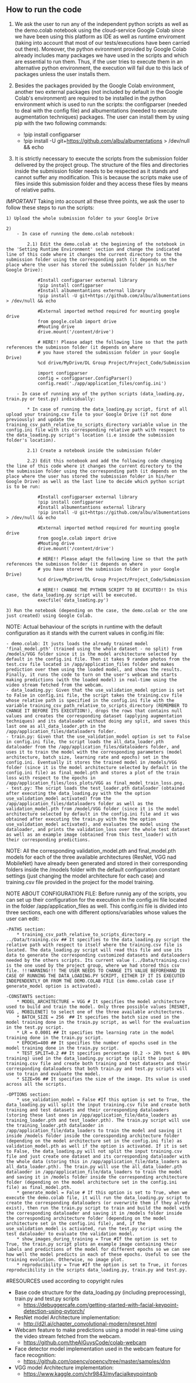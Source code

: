 ## How to run the code
1. We ask the user to run any of the independent python scripts as well as the demo.colab notebook using the cloud-service Google Colab since we have been using this platform as IDE as well as runtime enviroment (taking into account that most of our tests/executions have been carried out there). Moreover, the python evironment provided by Google Colab already includes many packages we have used in the scripts and which are essential to run them. Thus, if the user tries to execute them in an alternative python environment, the execution will fail due to this lack of packages unless the user installs them. 

2. Besides the packages provided by the Google Colab environment, another two external packages (not included by default in the Google Colab's environment) are required to be installed in the python environment which is used to run the scripts: the configparser (needed to deal with the config file) and albumentations (needed to execute augmentation techniques) packages. The user can install them by using pip with the two following commands:
    - !pip install configparser
    - !pip install -U git+https://github.com/albu/albumentations > /dev/null && echo

3. It is strictly necessary to execute the scripts from the submission folder delivered by the project group. The structure of the files and directories inside the submission folder needs to be respected as it stands and cannot suffer any modification. This is because the scripts make use of files inside this submission folder and they access these files by means of relative paths.

*IMPORTANT* Taking into account all these three points, we ask the user to follow these steps to run the scripts:

    1) Upload the whole submission folder to your Google Drive
    
    2)
        - In case of running the demo.colab notebook:
        
            2.1) Edit the demo.colab at the beginning of the notebook in the 'Setting Runtime Environment' section and change the indicated line of this code where it changes the current directory to the the submission folder using the corresponding path (it depends on the place where the user has stored the submission folder in his/her Google Drive):
            
                #Install configparser external library
                !pip install configparser 
                #Install albumentantions external library
                !pip install -U git+https://github.com/albu/albumentations > /dev/null && echo 
                
                #External imported method required for mounting google drive
                from google.colab import drive 
                #Mouting drive
                drive.mount('/content/drive') 
                
                # HERE!! Please adapt the following line so that the path references the submisson folder (it depends on where
                # you have stored the submission folder in your Google Drive)
                %cd drive/MyDrive/DL Group Project/Project_Code/Submission
                
                import configparser
                config = configparser.ConfigParser()
                config.read('./app/application_files/config.ini')
                
        - In case of running any of the python scripts (data_loading.py, train.py or test.py) individually:
        
            * In case of running the data_loading.py script, first of all upload your training.csv file to your Google Drive (if not done previously) and update the training_csv_path_relative_to_scripts_directory variable value in the config.ini file with its corresponding relative path with respect to the data_loading.py script's location (i.e inside the submission folder's location).
            
            2.1) Create a notebook inside the submission folder
            
            2.2) Edit this notebook and add the following code changing the line of this code where it changes the current directory to the the submission folder using the corresponding path (it depends on the place where the user has stored the submission folder in his/her Google Drive) as well as the last line to decide which python script is to be run:
            
                #Install configparser external library
                !pip install configparser 
                #Install albumentantions external library
                !pip install -U git+https://github.com/albu/albumentations > /dev/null && echo 
                
                #External imported method required for mounting google drive
                from google.colab import drive 
                #Mouting drive
                drive.mount('/content/drive') 
                
                # HERE!! Please adapt the following line so that the path references the submisson folder (it depends on where
                # you have stored the submission folder in your Google Drive)
                %cd drive/MyDrive/DL Group Project/Project_Code/Submission
                
                # HERE!! CHANGE THE PYTHON SCRIPT TO BE EXCUTED!! In this case, the data_loading.py script will be executed.
                execfile('data_loading.py')
            
    3) Run the notebook (depending on the case, the demo.colab or the one just created) using Google Colab.
    
NOTE: Actual behaviour of the scripts in runtime with the default configuration as it stands with the current values in config.ini file:

    - demo.colab: It justs loads the already trained model 'final_model.pth' (trained using the whole dataset - no split) from /models/VGG folder since it is the model architecture selected by default in the config.ini file. Then it takes 9 random photos from the test.csv file located in /app/application_files folder and makes prediction over them using the loaded model, and shows the results. Finally, it runs the code to turn on the user's webcam and starts making predictions (with the loaded model) in real-time using the video stream fetched from the webcam.
    - data_loading.py: Given that the use_validation_model option is set to False in config.ini file, the script takes the training.csv file whose relative path is specified in the config.ini file with the variable training_csv_path_relative_to_scripts_directory (REMEMBER TO CHANGE IT BEFORE ITS EXECUTION!), drops the rows that contains null values and creates the corresponding dataset (applying augmentation techniques) and its dataloader without doing any split, and saves this last one as all_data_loader.pth in the /app/application_files/dataloaders folder.
    - train.py: Given that the use_validation_model option is set to False in config.ini file, the script loads the all_data_loader.pth dataloader from the /app/application_files/dataloaders folder, and uses it to train the model with the corresponding parameters (model architecture, batch size, learning rate and epochs) set in the config.ini. Eventually it stores the trained model in /models/VGG folder (since it is the model architecture selected by default in the config.ini file) as final_model.pth and stores a plot of the train loss with respect to the epochs in /app/application_files/loss_plots/VGG as final_model_train_loss.png.
    - test.py: The script loads the test_loader.pth dataloader (obtained after executing the data_loading.py with the the option use_validation_model activated) from the /app/application_files/dataloaders folder as well as the validation_model.pth from /model/VGG folder (since it is the model architecture selected by default in the config.ini file and it was obtained after executing the train.py with the the option use_validation_model activated), and evaluates the model using the dataloader, and prints the validation_loss over the whole test dataset as well as an example image (obtained from this test_loader) with their corresponding predictions.

NOTE: All the corresponding validation_model.pth and final_model.pth models for each of the three available architectures (ResNet, VGG nad MobileNet) have already been generated and stored in their corresponding folders inside the /models folder with the default configuration constant settings (just changing the model architecture for each case) and training.csv file provided in the project for the model training.

NOTE ABOUT CONFIGURATION FILE: Before runnig any of the scripts, you can set up their configuration for the execution in the config.ini file located in the folder /app/application_files as well. This config.ini file is divided into three sections, each one with different options/variables whose values the user can edit:

    -PATHS section:
        * training_csv_path_relative_to_scripts_directory = ../Data/training.csv ## It specifies to the data_loading.py script the relative path with respect to itself where the training.csv file is located. The data_loading.py script will read this file and use its data to generate the corresponding customized datasets and dataloaders needed by the others scripts. Its current value (../Data/training.csv) is the one used by the project group, where we had stored this csv file. !!!WARNING!!! THE USER NEEDS TO CHANGE ITS VALUE BEFOREHAND IN CASE OF RUNNING THE DATA_LOADING.PY SCRIPT, EITHER IF IT IS EXECUTED INDEPENDENTLY OR FROM THE DEMO.COLAB FILE (in demo.colab case if generate_model option is activated).
        
    -CONSTANTS section:
        * MODEL_ARCHITECTURE = VGG # It specifies the model architecture used to build and train the model. Only three possible values [RESNET, VGG , MOBILENET] to select one of the three available architectures.
        * BATCH_SIZE = 256  ## It specifies the batch size used in the model training done in the train.py script, as well for the evaluation in the test.py script.
        * LR = 0.0001 ## It specifies the learning rate in the model training done in the train.py script.
        * EPOCHS=400 ## It specifies the number of epochs used in the model training done in the train.py script.
        * TEST_SPLIT=0.2 ## It specifies percentage (0.2 -> 20% test & 80% training) used in the data_loading.py script to split the input training.csv file and create both training and test datasets and their corresponding dataloaders that both train.py and test.py scripts will use to train and evaluate the model.
        * SIZE=96 ## It specifies the size of the image. Its value is used across all the scripts.
    
    -OPTIONS section:
        * use_validation_model = False #If this option is set to True, the data_loading.py will split the input training.csv file and create both training and test datasets and their corresponding dataloaders (storing these last ones in /app/application_file/data_loaders as training_loader.pth and test_loader.pth). The train.py script will use the training_loader.pth datalaoder in /app/application_file/data_loaders to train the model and saving it inside /models folder inside the coressponding architecture folder (depending on the model architecture set in the config.ini file) as validation_model.pth as well if the option is activated. If it is set to False, the data_loading.py will not split the input training.csv file and just create one dataset and its corresponding dataloader with the whole data (storing this in /app/application_file/data_loaders as all_data_loader.pth). The train.py will use the all_data_loader.pth datalaoder in /app/application_file/data_loaders to train the model and saving it in /models folder inside the corresponding architecture folder (depending on the model architecture set in the config.ini file) as final_model.pth.
        * generate_model = False # If this option is set to True, when we execute the demo.colab file, it will run the data_loading.py script to create the corresponding dataloaders (or overwrite them if they alredy exist), then run the train.py script to train and build the model with the corresponding dataloader and saving it in /models folder inside the corresponding architecture folder (depending on the model architecture set in the config.ini file), and, if the use_validation_model is activated, run the test.py script using the test dataloader to evaluate the validation model.
        * show_images_during_training = True #If the option is set to True, the train.py script plots an example image containing their labels and predictions of the model for different epochs so we can see how well the model predicts in each of these epochs. Useful to see the training evolution. Otherwise, no image plot.
        * reproducibility = True #If the option is set to True, it forces reproducibility in the scripts data_loading.py, train.py and test.py.

   
#RESOURCES used according to copyright rules
- Base code structure for the data_loading.py (including preprocessing), train.py and test.py scripts
    * https://debuggercafe.com/getting-started-with-facial-keypoint-detection-using-pytorch/
- ResNet model Architecture implementation:
    * http://d2l.ai/chapter_convolutional-modern/resnet.html
- Webcam feature to make predictions using a model in real-time using the video stream fetched from the webcam.
    * https://github.com/theAIGuysCode/colab-webcam
- Face detector model implementation used in the webcam feature for face recognition:
    * https://github.com/opencv/opencv/tree/master/samples/dnn
- VGG model Architecture implementation:
    * https://www.kaggle.com/chr9843/myfacialkeypointsnb